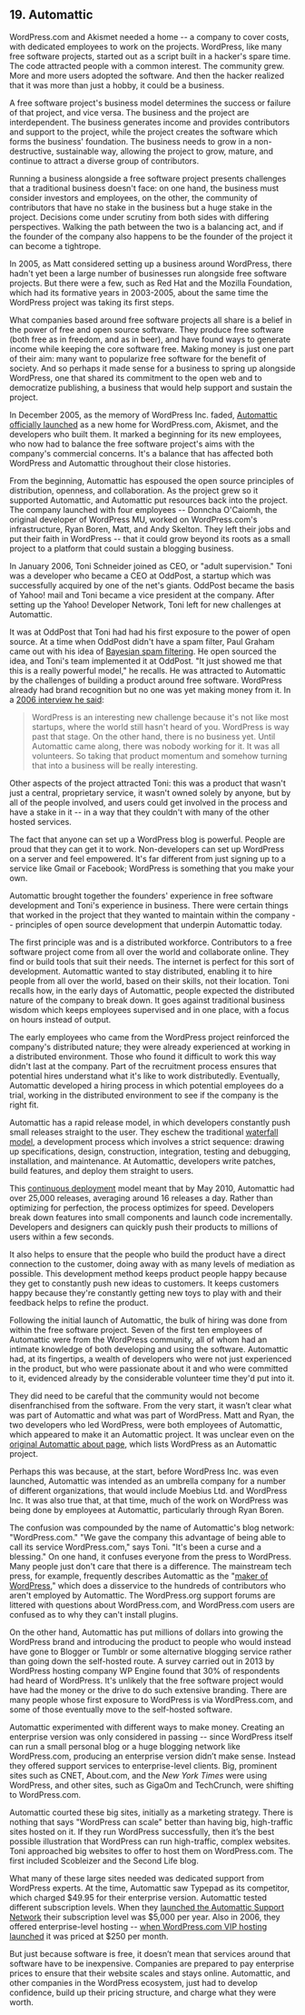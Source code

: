 ## 19. Automattic

WordPress.com and Akismet needed a home -- a company to cover costs, with dedicated employees to work on the projects. WordPress, like many free software projects, started out as a script built in a hacker's spare time. The code attracted people with a common interest. The community grew. More and more users adopted the software. And then the hacker realized that it was more than just a hobby, it could be a business. 

A free software project's business model determines the success or failure of that project, and vice versa. The business and the project are interdependent. The business generates income and provides contributors and support to the project, while the project creates the software which forms the business' foundation. The business needs to grow in a non-destructive, sustainable way, allowing the project to grow, mature, and continue to attract a diverse group of contributors. 

Running a business alongside a free software project presents challenges that a traditional business doesn't face: on one hand, the business must consider investors and employees, on the other, the community of contributors that have no stake in the business but a huge stake in the project. Decisions come under scrutiny from both sides with differing perspectives. Walking the path between the two is a balancing act, and if the founder of the company also happens to be the founder of the project it can become a tightrope.		

In 2005, as Matt considered setting up a business around WordPress, there hadn't yet been a large number of businesses run alongside free software projects. But there were a few, such as Red Hat and the Mozilla Foundation, which had its formative years in 2003-2005, about the same time the WordPress project was taking its first steps.

What companies based around free software projects all share is a belief in the power of free and open source software. They produce free software (both free as in freedom, and as in beer), and have found ways to generate income while keeping the core software free. Making money is just one part of their aim: many want to popularize free software for the benefit of society. And so perhaps it made sense for a business to spring up alongside WordPress, one that shared its commitment to the open web and to democratize publishing, a business that would help support and sustain the project. 

In December 2005, as the memory of WordPress Inc. faded, [Automattic officially launched](http://ma.tt/2005/12/automattic-beta/) as a new home for WordPress.com, Akismet, and the developers who built them. It marked a beginning for its new employees, who now had to balance the free software project's aims with the company's commercial concerns. It's a balance that has affected both WordPress and Automattic throughout their close histories. 		

From the beginning, Automattic has espoused the open source principles of distribution, openness, and collaboration. As the project grew so it supported Automattic, and Automattic put resources back into the project. The company launched with four employees -- Donncha O'Caiomh, the original developer of WordPress MU, worked on WordPress.com's infrastructure, Ryan Boren, Matt, and Andy Skelton. They left their jobs and put their faith in WordPress -- that it could grow beyond its roots as a small project to a platform that could sustain a blogging business. 		

In January 2006, Toni Schneider joined as CEO, or "adult supervision." Toni was a developer who became a CEO at OddPost, a startup which was successfully acquired by one of the net's giants. OddPost became the basis of Yahoo! mail and Toni became a vice president at the company. After setting up the Yahoo! Developer Network, Toni left for new challenges at Automattic. 	
	
It was at OddPost that Toni had had his first exposure to the power of open source. At a time when OddPost didn't have a spam filter, Paul Graham came out with his idea of [Bayesian spam filtering](http://www.paulgraham.com/spam.html). He open sourced the idea, and Toni's team implemented it at OddPost. "It just showed me that this is a really powerful model," he recalls. He was attracted to Automattic by the challenges of building a product around free software. WordPress already had brand recognition but no one was yet making money from it. In a [2006 interview he said](http://money.cnn.com/2006/04/18/magazines/business2/startuptype/index.htm):		

> WordPress is an interesting new challenge because it's not like most startups, where the world still hasn't heard of you. WordPress is way past that stage. On the other hand, there is no business yet. Until Automattic came along, there was nobody working for it. It was all volunteers. So taking that product momentum and somehow turning that into a business will be really interesting.		

Other aspects of the project attracted Toni: this was a product that wasn't just a central, proprietary service, it wasn't owned solely by anyone, but by all of the people involved, and users could get involved in the process and have a stake in it -- in a way that they couldn't with many of the other hosted services. 	
	
The fact that anyone can set up a WordPress blog is powerful. People are proud that they can get it to work. Non-developers can set up WordPress on a server and feel empowered. It's far different from just signing up to a service like Gmail or Facebook; WordPress is something that you make your own.	

Automattic brought together the founders' experience in free software development and Toni's experience in business. There were certain things that worked in the project that they wanted to maintain within the company -- principles of open source development that underpin Automattic today.	

The first principle was and is a distributed workforce. Contributors to a free software project come from all over the world and collaborate online. They find or build tools that suit their needs. The internet is perfect for this sort of development. Automattic wanted to stay distributed, enabling it to hire people from all over the world, based on their skills, not their location. Toni recalls how, in the early days of Automattic, people expected the distributed nature of the company to break down. It goes against traditional business wisdom which keeps employees supervised and in one place, with a focus on hours instead of output.		

The early employees who came from the WordPress project reinforced the company's distributed nature; they were already experienced at working in a distributed environment. Those who found it difficult to work this way didn't last at the company. Part of the recruitment process ensures that potential hires understand what it's like to work distributedly. Eventually, Automattic developed a hiring process in which potential employees do a trial, working in the distributed environment to see if the company is the right fit.

Automattic has a rapid release model, in which developers constantly push small releases straight to the user. They eschew the traditional [waterfall model](https://en.wikipedia.org/wiki/Waterfall_model), a development process which involves a strict sequence: drawing up specifications, design, construction, integration, testing and debugging, installation, and maintenance. At Automattic, developers write patches, build features, and deploy them straight to users.		

This [continuous deployment](http://toni.org/2010/05/19/in-praise-of-continuous-deployment-the-wordpress-com-story/) model meant that by May 2010, Automattic had over 25,000 releases, averaging around 16 releases a day. Rather than optimizing for perfection, the process optimizes for speed. Developers break down  features into small components and launch code incrementally. Developers and designers can quickly push their products to millions of users within a few seconds.		

It also helps to ensure that the people who build the product have a direct connection to the customer, doing away with as many levels of mediation as possible. This development method keeps product people happy because they get to constantly push new ideas to customers. It keeps customers happy because they're constantly getting new toys to play with and their feedback helps to refine the product.		

Following the initial launch of Automattic, the bulk of hiring was done from within the free software project. Seven of the first ten employees of Automattic were from the WordPress community, all of whom had an intimate knowledge of both developing and using the software. Automattic had, at its fingertips, a wealth of developers who were not just experienced in the product, but who were passionate about it and who were committed to it, evidenced already by the considerable volunteer time they'd put into it.

They did need to be careful that the community would not become disenfranchised from the software. From the very start, it wasn’t clear what was part of Automattic and what was part of WordPress. Matt and Ryan, the two developers who led WordPress, were both employees of Automattic, which appeared to make it an Automattic project. It was unclear even on the [original Automattic about page](https://web.archive.org/web/20051224051341/http://www.automattic.com/projects/), which lists WordPress as an Automattic project. 	
	
Perhaps this was because, at the start, before WordPress Inc. was even launched, Automattic was intended as an umbrella company for a number of different organizations, that would include Moebius Ltd. and WordPress Inc.  It was also true that, at that time, much of the work on WordPress was being done by employees at Automattic, particularly through Ryan Boren.

The confusion was compounded by the name of Automattic's blog network: "WordPress.com." "We gave the company this advantage of being able to call its service WordPress.com," says Toni. "It's been a curse and a blessing." On one hand, it confuses everyone from the press to WordPress. Many people just don't care that there is a difference. The mainstream tech press, for example, frequently describes Automattic as the "[maker of WordPress](http://mashable.com/2014/04/09/automattic-acquires-longreads/)," which does a disservice to the hundreds of contributors who aren't employed by Automattic. The WordPress.org support forums are littered with questions about WordPress.com, and WordPress.com users are confused as to why they can't install plugins. 

On the other hand, Automattic has put millions of dollars into growing the WordPress brand and introducing the product to people who would instead have gone to Blogger or Tumblr or some alternative blogging service rather than going down the self-hosted route. A survey carried out in 2013 by WordPress hosting company WP Engine found that 30% of respondents had heard of WordPress. It's unlikely that the free software project would have had the money or the drive to do such extensive branding. There are many people whose first exposure to WordPress is via WordPress.com, and some of those eventually move to the self-hosted software. 

Automattic experimented with different ways to make money. Creating an enterprise version was only considered in passing -- since WordPress itself can run a small personal blog or a huge blogging network like WordPress.com, producing an enterprise version didn’t make sense. Instead they offered support services to enterprise-level clients. Big, prominent sites such as CNET, About.com, and the _New York Times_ were using WordPress, and other sites, such as GigaOm and TechCrunch, were shifting to WordPress.com.	

Automattic courted these big sites, initially as a marketing strategy. There is nothing that says "WordPress can scale" better than having big, high-traffic sites hosted on it. If they run WordPress successfully, then it’s the best possible illustration that WordPress can run high-traffic, complex websites. Toni approached big websites to offer to host them on WordPress.com. The first included Scobleizer and the Second Life blog. 

What many of these large sites needed was dedicated support from WordPress experts. At the time, Automattic saw Typepad as its competitor, which charged $49.95 for their enterprise version. Automattic tested different subscription levels. When they [launched the Automattic Support Network](http://toni.org/2006/06/26/automattic-support-network/) their subscription level was $5,000 per year. Also in 2006, they offered enterprise-level hosting -- [when WordPress.com VIP hosting launched](http://ma.tt/2006/09/wordpresscom-vip/) it was priced at $250 per month.

But just because software is free, it doesn’t mean that services around that software have to be inexpensive. Companies are prepared to pay enterprise prices to ensure that their website scales and stays online. Automattic, and other companies in the WordPress ecosystem, just had to develop confidence, build up their pricing structure, and charge what they were worth.		
